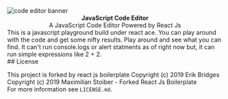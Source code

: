 <img src="https://cdn1.imggmi.com/uploads/2019/12/11/d2d5925dfc23da0e812a29a54bca4246-full.png" alt="code editor banner" align="center" />

<br />

<div align="center"><strong>JavaScript Code Editor</strong></div>
<div align="center">A  JavaScript Code Editor Powered by React Js</div>
<div>
  This is a javascript playground build under react ace. You can play around with the code and get some nifty results. Play around and see what you can find. It can't run console.logs or alert statments as of right now but, it can run simple expressions like 2 + 2.
 </div>
## License

This project is forked by react js boilerplate Copyright (c) 2019 Erik Bridges
<br />
Copyright (c) 2019 Maximilian Stoiber - Forked React Js Boilerplate
<br />
For more information see `LICENSE.md`.
